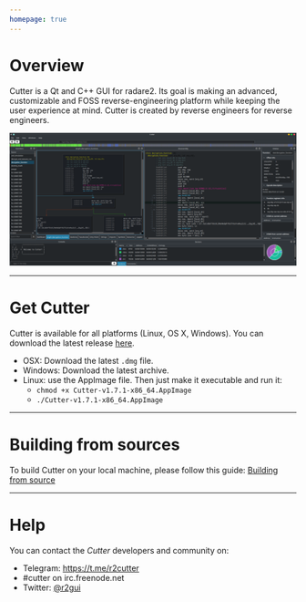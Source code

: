 ```yaml
---
homepage: true
---
```


# Overview

Cutter is a Qt and C++ GUI for radare2. Its goal is making an advanced, customizable and FOSS reverse-engineering platform while keeping the user experience at mind. Cutter is created by reverse engineers for reverse engineers.

<img src="images/screenshot.png" alt="Cutter screenshot">

---

# Get Cutter

Cutter is available for all platforms (Linux, OS X, Windows).
You can download the latest release [here](https://github.com/radareorg/cutter/releases).
 * OSX: Download the latest `.dmg` file.
 * Windows: Download the latest archive.
 * Linux: use the AppImage file. Then just make it executable and run it:
     * `chmod +x Cutter-v1.7.1-x86_64.AppImage`
     * `./Cutter-v1.7.1-x86_64.AppImage`

---

# Building from sources

To build Cutter on your local machine, please follow this guide: [Building from source](building.html)

---

# Help

You can contact the *Cutter* developers and community on:

- Telegram: https://t.me/r2cutter
- #cutter on irc.freenode.net
- Twitter: [@r2gui](https://twitter.com/r2gui)
